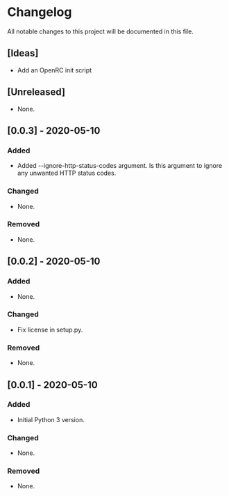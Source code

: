 # Changelog

All notable changes to this project will be documented in this file.

## [Ideas]

- Add an OpenRC init script

## [Unreleased]

- None.

## [0.0.3] - 2020-05-10

### Added

- Added --ignore-http-status-codes argument. Is this argument to ignore any unwanted HTTP status codes.

### Changed

- None.

### Removed

- None.

## [0.0.2] - 2020-05-10

### Added

- None.

### Changed

- Fix license in setup.py.

### Removed

- None.

## [0.0.1] - 2020-05-10

### Added

- Initial Python 3 version.

### Changed

- None.

### Removed

- None.
